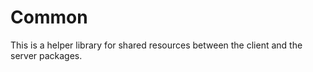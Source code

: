 # Common

This is a helper library for shared resources between the client and the server packages.
